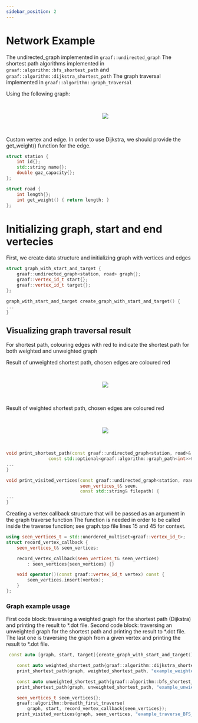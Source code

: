 ```yaml
---
sidebar_position: 2
---
```


# Network Example
The undirected_graph implemented in `graaf::undirected_graph`
The shortest path algorithms implemented in `graaf::algorithm::bfs_shortest_path` and `graaf::algorithm::dijkstra_shortest_path`
The graph traversal implemented in `graaf::algorithm::graph_traversal`

Using the following graph:

<pre>
<p align="center">
    <img src={require("/static/img/examples/example_usage.png").default}></img>
</p>
</pre>

Custom vertex and edge. In order to use Dijkstra, we should provide the get_weight() function for the edge.

```c++
struct station {
    int id{};
	std::string name{};
    double gaz_capacity{};
};

struct road {
	int length{};
    int get_weight() { return length; }
};
```

# Initializing graph, start and end vertecies
First, we create data structure and initializing graph with vertices and edges

```c++
struct graph_with_start_and_target {
    graaf::undirected_graph<station, road> graph{};
    graaf::vertex_id_t start{};
    graaf::vertex_id_t target{};
};

graph_with_start_and_target create_graph_with_start_and_target() {
...
}
```

## Visualizing graph traversal result
For shortest path, colouring edges with red to indicate the shortest path for both weighted and unweighted graph

Result of unweighted shortest path, chosen edges are coloured red
<pre>
<p align="center">
    <img src={require("/static/img/examples/example_shortest_path_unweighted.png").default}></img>
</p>
</pre>

Result of weighted shortest path, chosen edges are coloured red
<pre>
<p align="center">
    <img src={require("/static/img/examples/example_shortest_path_weighted.png").default}></img>
</p>
</pre>


```c++
void print_shortest_path(const graaf::undirected_graph<station, road>& graph,
                const std::optional<graaf::algorithm::graph_path<int>>& path, const std::string & filepath) {
...
}

void print_visited_vertices(const graaf::undirected_graph<station, road>& graph,
                            seen_vertices_t& seen,
                            const std::string& filepath) {
...
}
```

Creating a vertex callback structure that will be passed as an argument in the graph traverse function
The function is needed in order to be called inside the traverse function; see graph.tpp file lines 15 and 45 for context.

```c++
using seen_vertices_t = std::unordered_multiset<graaf::vertex_id_t>;
struct record_vertex_callback {
    seen_vertices_t& seen_vertices;

    record_vertex_callback(seen_vertices_t& seen_vertices)
        : seen_vertices{seen_vertices} {}

    void operator()(const graaf::vertex_id_t vertex) const {
        seen_vertices.insert(vertex);
    }
};
```

### Graph example usage
First code block: traversing a weighted graph for the shortest path (Dijkstra) and printing the result to *.dot file.
Second code block: traversing an unweighted graph for the shortest path and printing the result to *.dot file.
The last one is traversing the graph from a given vertex and printing the result to *.dot file.

```c++
 const auto [graph, start, target]{create_graph_with_start_and_target()};

    const auto weighted_shortest_path{graaf::algorithm::dijkstra_shortest_path(graph, start, target)};
    print_shortest_path(graph, weighted_shortest_path, "example_weighted_graph.dot");

    const auto unweighted_shortest_path{graaf::algorithm::bfs_shortest_path(graph, start, target)};
    print_shortest_path(graph, unweighted_shortest_path, "example_unwieghted_graph.dot");

    seen_vertices_t seen_vertices{};
    graaf::algorithm::breadth_first_traverse(
        graph, start, record_vertex_callback{seen_vertices});
    print_visited_vertices(graph, seen_vertices, "example_traverse_BFS_graph.dot");
```
